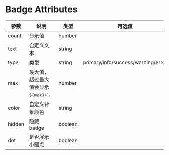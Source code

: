 # Badge Attributes

参数|说明|类型|可选值|默认值
-|-|-|-|-|
count|显示值|number||
text|自定义文本|string|||
type|类型|string|primary/info/success/warning/error|primary|
max|最大值，超过最大值会显示 `${max}+`'，|number||
color|自定义背景颜色|string||
hidden|隐藏 badge|boolean||false
dot|是否展示小圆点|boolean||false